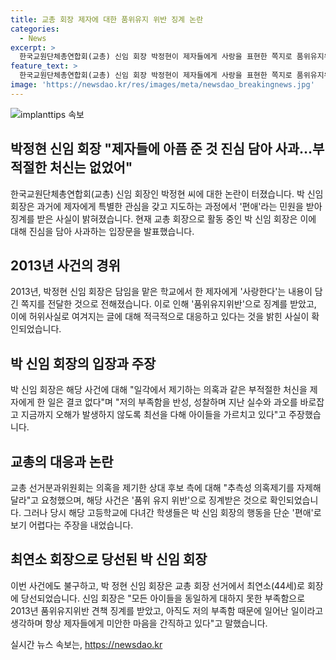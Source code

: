 ```yaml
---
title: 교총 회장 제자에 대한 품위유지 위반 징계 논란
categories:
  - News
excerpt: >
  한국교원단체총연합회(교총) 신임 회장 박정현이 제자들에게 사랑을 표현한 쪽지로 품위유지위반 징계를 받았다. 선거에서 성비위 의혹이 제기되었으나, 징계는 품위유지위반으로 확인됐다. 박 회장은 실수로 인한 아픔을 사과하고, 제자에 대한 부적절한 처신은 없다고 주장하며 항의를 요구하고 있다. 그러나 졸업생들은 박 회장이 쪽지를 보내는 등 제자를 우대했다고 주장하며 논란이 계속되고 있다.
feature_text: >
  한국교원단체총연합회(교총) 신임 회장 박정현이 제자들에게 사랑을 표현한 쪽지로 품위유지위반 징계를 받았다. 선거에서 성비위 의혹이 제기되었으나, 징계는 품위유지위반으로 확인됐다. 박 회장은 실수로 인한 아픔을 사과하고, 제자에 대한 부적절한 처신은 없다고 주장하며 항의를 요구하고 있다. 그러나 졸업생들은 박 회장이 쪽지를 보내는 등 제자를 우대했다고 주장하며 논란이 계속되고 있다.
image: 'https://newsdao.kr/res/images/meta/newsdao_breakingnews.jpg'
---
```


<p><img src="https://newsdao.kr/res/images/meta/newsdao_breakingnews.jpg" alt="implanttips 속보" /></p>

<h2 data-ke-size="size26">박정현 신임 회장 "제자들에 아픔 준 것 진심 담아 사과…부적절한 처신는 없었어"</h2>

<p data-ke-size="size16">한국교원단체총연합회(교총) 신임 회장인 박정현 씨에 대한 논란이 터졌습니다. 박 신임 회장은 과거에 제자에게 특별한 관심을 갖고 지도하는 과정에서 '편애'라는 민원을 받아 징계를 받은 사실이 밝혀졌습니다. 현재 교총 회장으로 활동 중인 박 신임 회장은 이에 대해 진심을 담아 사과하는 입장문을 발표했습니다. </p>

<h2 data-ke-size="size26">2013년 사건의 경위</h2>

<p data-ke-size="size16">2013년, 박정현 신임 회장은 담임을 맡은 학교에서 한 제자에게 '사랑한다'는 내용이 담긴 쪽지를 전달한 것으로 전해졌습니다. 이로 인해 '품위유지위반'으로 징계를 받았고, 이에 허위사실로 여겨지는 글에 대해 적극적으로 대응하고 있다는 것을 밝힌 사실이 확인되었습니다. </p>

<h2 data-ke-size="size26">박 신임 회장의 입장과 주장</h2>

<p data-ke-size="size16">박 신임 회장은 해당 사건에 대해 "일각에서 제기하는 의혹과 같은 부적절한 처신을 제자에게 한 일은 결코 없다"며 "저의 부족함을 반성, 성찰하며 지난 실수와 과오를 바로잡고 지금까지 오해가 발생하지 않도록 최선을 다해 아이들을 가르치고 있다"고 주장했습니다. </p>

<h2 data-ke-size="size26">교총의 대응과 논란</h2>

<p data-ke-size="size16">교총 선거분과위원회는 의혹을 제기한 상대 후보 측에 대해 "추측성 의혹제기를 자제해 달라"고 요청했으며, 해당 사건은 '품위 유지 위반'으로 징계받은 것으로 확인되었습니다. 그러나 당시 해당 고등학교에 다녀간 학생들은 박 신임 회장의 행동을 단순 '편애'로 보기 어렵다는 주장을 내었습니다. </p>

<h2 data-ke-size="size26">최연소 회장으로 당선된 박 신임 회장</h2>

<p data-ke-size="size16">이번 사건에도 불구하고, 박 정현 신임 회장은 교총 회장 선거에서 최연소(44세)로 회장에 당선되었습니다. 신임 회장은 "모든 아이들을 동일하게 대하지 못한 부족함으로 2013년 품위유지위반 견책 징계를 받았고, 아직도 저의 부족함 때문에 일어난 일이라고 생각하며 항상 제자들에게 미안한 마음을 간직하고 있다"고 말했습니다. </p>
실시간 뉴스 속보는, <a href="https://newsdao.kr" rel="dofollow">https://newsdao.kr</a>


